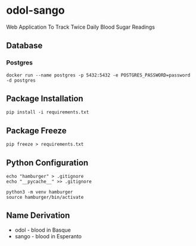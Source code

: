 # odol-sango

Web Application To Track Twice Daily Blood Sugar Readings

## Database

### Postgres

```
docker run --name postgres -p 5432:5432 -e POSTGRES_PASSWORD=password -d postgres
```

## Package Installation

```
pip install -i requirements.txt
```

## Package Freeze

```
pip freeze > requirements.txt
```

## Python Configuration

```
echo "hamburger" > .gitignore
echo "__pycache__" >> .gitignore

python3 -m venv hamburger
source hamburger/bin/activate
```

## Name Derivation

* odol - blood in Basque
* sango - blood in Esperanto
